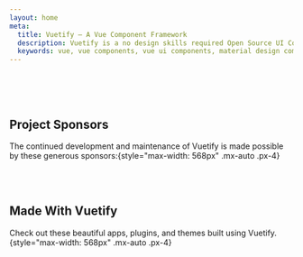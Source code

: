 ```yaml
---
layout: home
meta:
  title: Vuetify — A Vue Component Framework
  description: Vuetify is a no design skills required Open Source UI Component Framework for Vue. It provides you with all of the tools necessary to create beautiful content rich web applications.
  keywords: vue, vue components, vue ui components, material design components, vuetify, component framework, component library
---
```

<script setup>
  import HomeActionBtns from '@/components/home/ActionBtns.vue'
  import HomeEntry from '@/components/home/Entry.vue'
  import HomeFeatures from '@/components/home/Features.vue'
  import HomeSpecialSponsor from '@/components/home/SpecialSponsor.vue'
  import HomeSponsors from '@/components/home/Sponsors.vue'
  import MadeWithVuetify from '@/components/doc/MadeWithVuetify.vue'
  import MadeWithVuetifyLink from '@/components/doc/MadeWithVuetifyLink.vue'
</script>

<home-entry />

<br>

<home-features />

<br>

<home-special-sponsor />

<br>

## Project Sponsors

The continued development and maintenance of Vuetify is made possible by these generous sponsors:{style="max-width: 568px" .mx-auto .px-4}

<home-sponsors />

<br>

<v-divider style="max-width: 500px;" class="mx-auto" />

<br>

## Made With Vuetify

Check out these beautiful apps, plugins, and themes built using Vuetify.{style="max-width: 568px" .mx-auto .px-4}

<made-with-vuetify class="pa-3" />

<made-with-vuetify-link />

<br>
<br>
<br>
